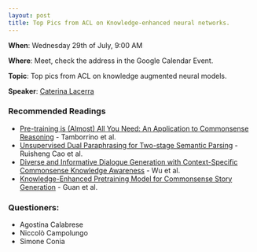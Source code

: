 ```yaml
---
layout: post
title: Top Pics from ACL on Knowledge-enhanced neural networks.
---
```

**When**:  Wednesday 29th of July, 9:00 AM

**Where**: Meet, check the address in the Google Calendar Event.

**Topic**: Top pics from ACL on knowledge augmented neural models.

**Speaker**: 
[Caterina Lacerra](https://twitter.com/CaterinaLac)


### Recommended Readings
- [Pre-training is (Almost) All You Need: An Application to Commonsense Reasoning](https://www.aclweb.org/anthology/2020.acl-main.357.pdf) - Tamborrino et al.
- [Unsupervised Dual Paraphrasing for Two-stage Semantic Parsing](https://www.aclweb.org/anthology/2020.acl-main.608/) - Ruisheng Cao et al.
- [Diverse and Informative Dialogue Generation with Context-Specific Commonsense Knowledge Awareness](https://www.aclweb.org/anthology/2020.acl-main.515/) - Wu et al.
- [Knowledge-Enhanced Pretraining Model for Commonsense Story Generation](https://transacl.org/ojs/index.php/tacl/article/view/1886) - Guan et al.
### Questioners:
- Agostina Calabrese
- Niccolò Campolungo
- Simone Conia